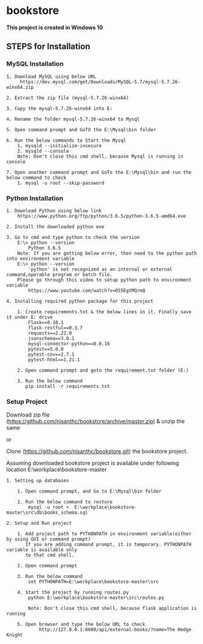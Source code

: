 # bookstore

**This project is created in Windows 10**

## STEPS for Installation

### MySQL Installation

    1. Download MySQL using below URL
         https://dev.mysql.com/get/Downloads/MySQL-5.7/mysql-5.7.26-winx64.zip
    
    2. Extract the zip file (mysql-5.7.26-winx64)
    
    3. Copy the mysql-5.7.26-winx64 into E:
    
    4. Rename the folder mysql-5.7.26-winx64 to Mysql
    
    5. Open command prompt and GoTO the E:\Mysql\bin folder
    
    6. Run the below commands to Start the Mysql
        1. mysqld --initialize-insecure
        2. mysqld --console
        Note: Don't close this cmd shell, because Mysql is running in console
    
    7. Open another command prompt and GoTo the E:\Mysql\bin and run the below command to check
        1. mysql -u root --skip-password

### Python Installation

    1. Download Python using below link
        https://www.python.org/ftp/python/3.6.5/python-3.6.5-amd64.exe

    2. Install the downloaded python exe
    
    3. Go to cmd and type python to check the version
        E:\> python --version
            Python 3.6.5
        Note: If you are getting below error, then need to the python path into environment variable
        E:\> python --version
            'python' is not recognized as an internal or external command,operable program or batch file.
        Please go through this video to setup python path to environment variable
            https://www.youtube.com/watch?v=OS5EgtMQrmQ
    
    4. Installing required python package for this project
    
        1. Create requirements.txt & the below lines in it. Finally save it under E: drive
            Flask==0.10.1
            flask-restful==0.3.7
            requests==2.22.0
            jsonschema==3.0.1
            mysql-connector-python==8.0.16
            pytest==5.0.0
            pytest-cov==2.7.1
            pytest-html==1.21.1
            
        2. Open command prompt and goto the requirement.txt folder (E:)
        
        3. Run the below command
           pip install -r requirements.txt

### Setup Project

Download zip file (https://github.com/nisanthc/bookstore/archive/master.zip) & unzip the same 

or 

Clone (https://github.com/nisanthc/bookstore.git) the bookstore project.

Assuming downloaded bookstore project is available under following location
E:\workplace\bookstore-master

    1. Setting up databases
        
        1. Open command prompt, and Go to E:\Mysql\bin folder
        
        2. Run the below command to restore
            mysql -u root <  E:\workplace\bookstore-master\src\db\books_schema.sql
    
    2. Setup and Run project
        
        1. Add project path to PYTHONPATH in environment variable(either by using GUI or command prompt)
           If you are adding command prompt, it is temporary. PYTHONPATH variable is available only
           to that cmd shell.
        
        2. Open command prompt
        
        3. Run the below command
            set PYTHONPATH=E:\workplace\bookstore-master\src
        
        4. Start the project by running routes.py
            python E:\workplace\bookstore-master\src\routes.py
        
            Note: Don't close this cmd shell, because flask application is running
        
        5. Open browser and type the below URL to check
                http://127.0.0.1:8080/api/external-books/?name=The Hedge Knight











